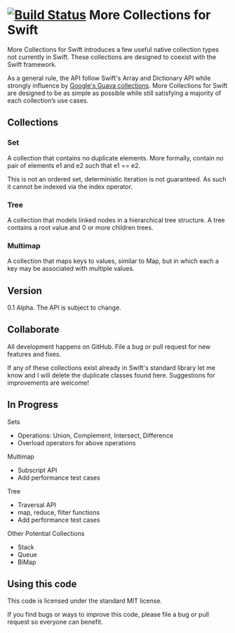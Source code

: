 [![Build Status](https://travis-ci.org/jbulat/Swift-Collections.svg?branch=master)](https://travis-ci.org/jbulat/Swift-Collections)
More Collections for Swift
=============

More Collections for Swift introduces a few useful native collection types not currently in Swift. These collections are designed to coexist with the Swift framework.

As a general rule, the API follow Swift's Array and Dictionary API while strongly influence by [Google's Guava collections](https://code.google.com/p/guava-libraries/wiki/GuavaExplained).   More Collections for Swift are designed to be as simple as possible while still satisfying a majority of each collection’s use cases.

## Collections

### Set
A collection that contains no duplicate elements.  More formally, contain no pair of elements e1 and e2 such that e1 == e2.

This is not an ordered set, deterministic iteration is not guaranteed.  As such it cannot be indexed via the index operator.

### Tree
A collection that models linked nodes in a hierarchical tree structure.  A tree contains a root value and 0 or more children trees.

### Multimap
A collection that maps keys to values, similar to Map, but in which each a key may be associated with multiple values.

## Version

0.1 Alpha.  The API is subject to change.   

## Collaborate

All development happens on GitHub.  File a bug or pull request for new features and fixes.  

If any of these collections exist already in Swift's standard library let me know and I will delete the duplicate classes found here.  Suggestions for improvements are welcome!

## In Progress

Sets
- Operations: Union, Complement, Intersect, Difference
- Overload operators for above operations

Multimap
- Subscript API
- Add performance test cases

Tree
- Traversal API
- map, reduce, filter functions
- Add performance test cases

Other Potential Collections
- Stack
- Queue
- BiMap

## Using this code

This code is licensed under the standard MIT license.

If you find bugs or ways to improve this code, please file a bug or pull request so everyone can benefit.